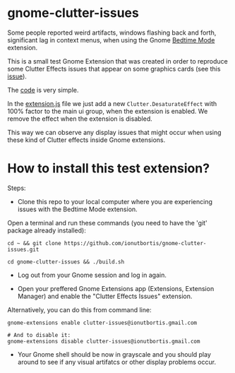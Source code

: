 # gnome-clutter-issues

Some people reported weird artifacts, windows flashing back and forth, significant lag in context menus, when using the Gnome [Bedtime Mode](https://github.com/ionutbortis/gnome-bedtime-mode) extension.

This is a small test Gnome Extension that was created in order to reproduce some Clutter Effects issues that appear on some graphics cards (see this [issue](https://github.com/ionutbortis/gnome-bedtime-mode/issues/33)).

The [code](https://github.com/ionutbortis/gnome-clutter-issues/tree/main/src) is very simple.

In the [extension.js](https://github.com/ionutbortis/gnome-clutter-issues/blob/main/src/extension.js) file we just add a new `Clutter.DesaturateEffect` with 100% factor to the main ui group, when the extension is enabled. We remove the effect when the extension is disabled.

This way we can observe any display issues that might occur when using these kind of Clutter effects inside Gnome extensions.

# How to install this test extension?

Steps:

- Clone this repo to your local computer where you are experiencing issues with the Bedtime Mode extension.

Open a terminal and run these commands (you need to have the 'git' package already installed):

```
cd ~ && git clone https://github.com/ionutbortis/gnome-clutter-issues.git

cd gnome-clutter-issues && ./build.sh
```

- Log out from your Gnome session and log in again.

- Open your preffered Gnome Extensions app (Extensions, Extension Manager) and enable the "Clutter Effects Issues" extension.

Alternatively, you can do this from command line:

```
gnome-extensions enable clutter-issues@ionutbortis.gmail.com

# And to disable it:
gnome-extensions disable clutter-issues@ionutbortis.gmail.com
```

- Your Gnome shell should be now in grayscale and you should play around to see if any visual artifatcs or other display problems occur.
